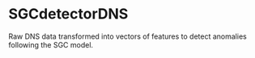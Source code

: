 # SGCdetectorDNS
Raw DNS data transformed into vectors of features to detect anomalies following the SGC model.
